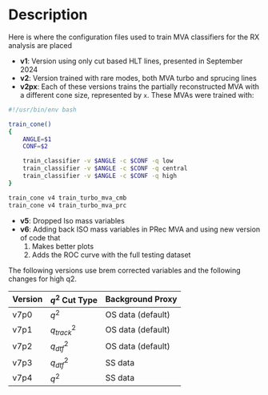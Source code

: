 # Description

Here is where the configuration files used to train MVA classifiers for the RX analysis are placed

- **v1**: Version using only cut based HLT lines, presented in September 2024
- **v2**: Version trained with rare modes, both MVA turbo and sprucing lines
- **v2px**: Each of these versions trains the partially reconstructed MVA with a different cone size, represented by `x`.
These MVAs were trained with:

```bash
#!/usr/bin/env bash

train_cone()
{
    ANGLE=$1
    CONF=$2

    train_classifier -v $ANGLE -c $CONF -q low
    train_classifier -v $ANGLE -c $CONF -q central
    train_classifier -v $ANGLE -c $CONF -q high
}

train_cone v4 train_turbo_mva_cmb
train_cone v4 train_turbo_mva_prc
```

- **v5**: Dropped Iso mass variables
- **v6**: Adding back ISO mass variables in PRec MVA and using new version of code that
    1. Makes better plots
    2. Adds the ROC curve with the full testing dataset

The following versions use brem corrected variables and the following changes
for high q2.

| Version | $q^2$ Cut Type     | Background Proxy        |
|---------|--------------------|-------------------------|
| v7p0    | $q^2$              | OS data (default)       |
| v7p1    | $q^2_{track}$      | OS data (default)       |
| v7p2    | $q^2_{dtf}$        | OS data (default)       |
| v7p3    | $q^2_{dtf}$        | SS data                 |
| v7p4    | $q^2$              | SS data                 |


